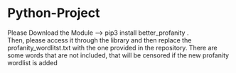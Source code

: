 # Python-Project
Please Download the Module --> pip3 install better_profanity .             
Then, please access it through the library and then replace the profanity_wordlitst.txt with the one provided in the repository. There are some words that are not included, that will be censored if the new profanity wordlist is added
